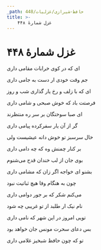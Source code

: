 ```yaml
---
_path: حافظ-شیرازی/غزلیات/448
title: >-
    غزل شمارهٔ ۴۴۸
---
```

# غزل شمارهٔ ۴۴۸

<div class="b" id="bn1"><div class="m1"><p>ای که در کوی خرابات مقامی داری</p></div>
<div class="m2"><p>جم وقت خودی ار دست به جامی داری</p></div></div>
<div class="b" id="bn2"><div class="m1"><p>ای که با زلف و رخ یار گذاری شب و روز</p></div>
<div class="m2"><p>فرصتت باد که خوش صبحی و شامی داری</p></div></div>
<div class="b" id="bn3"><div class="m1"><p>ای صبا سوختگان بر سر ره منتظرند</p></div>
<div class="m2"><p>گر از آن یار سفرکرده پیامی داری</p></div></div>
<div class="b" id="bn4"><div class="m1"><p>خال سرسبز تو خوش دانه عیشیست ولی</p></div>
<div class="m2"><p>بر کنار چمنش وه که چه دامی داری</p></div></div>
<div class="b" id="bn5"><div class="m1"><p>بوی جان از لب خندان قدح می‌شنوم</p></div>
<div class="m2"><p>بشنو ای خواجه اگر زان که مشامی داری</p></div></div>
<div class="b" id="bn6"><div class="m1"><p>چون به هنگام وفا هیچ ثباتیت نبود</p></div>
<div class="m2"><p>می‌کنم شکر که بر جور دوامی داری</p></div></div>
<div class="b" id="bn7"><div class="m1"><p>نام نیک ار طلبد از تو غریبی چه شود</p></div>
<div class="m2"><p>تویی امروز در این شهر که نامی داری</p></div></div>
<div class="b" id="bn8"><div class="m1"><p>بس دعای سحرت مونس جان خواهد بود</p></div>
<div class="m2"><p>تو که چون حافظ شبخیز غلامی داری</p></div></div>
